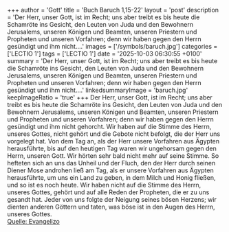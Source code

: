 +++
author = 'Gott'
title = 'Buch Baruch 1,15-22'
layout = 'post'
description = 'Der Herr, unser Gott, ist im Recht; uns aber treibt es bis heute die Schamröte ins Gesicht, den Leuten von Juda und den Bewohnern Jerusalems, unseren Königen und Beamten, unseren Priestern und Propheten und unseren Vorfahren; denn wir haben gegen den Herrn gesündigt und ihm nicht....'
images = ['/symbols/baruch.jpg']
categories = ['LECTIO 1']
tags = ['LECTIO 1']
date = '2025-10-03 06:30:55 +0100'
summary = 'Der Herr, unser Gott, ist im Recht; uns aber treibt es bis heute die Schamröte ins Gesicht, den Leuten von Juda und den Bewohnern Jerusalems, unseren Königen und Beamten, unseren Priestern und Propheten und unseren Vorfahren; denn wir haben gegen den Herrn gesündigt und ihm nicht....'
linkedsummaryImage = 'baruch.jpg'
keepImageRatio = 'true'
+++
Der Herr, unser Gott, ist im Recht; uns aber treibt es bis heute die Schamröte ins Gesicht, den Leuten von Juda und den Bewohnern Jerusalems,
unseren Königen und Beamten, unseren Priestern und Propheten und unseren Vorfahren;
denn wir haben gegen den Herrn gesündigt
und ihm nicht gehorcht.<!--more--> Wir haben auf die Stimme des Herrn, unseres Gottes, nicht gehört und die Gebote nicht befolgt, die der Herr uns vorgelegt hat.
Von dem Tag an, als der Herr unsere Vorfahren aus Ägypten herausführte, bis auf den heutigen Tag waren wir ungehorsam gegen den Herrn, unseren Gott. Wir hörten sehr bald nicht mehr auf seine Stimme.
So hefteten sich an uns das Unheil und der Fluch, den der Herr durch seinen Diener Mose androhen ließ am Tag, als er unsere Vorfahren aus Ägypten herausführte, um uns ein Land zu geben, in dem Milch und Honig fließen, und so ist es noch heute.
Wir haben nicht auf die Stimme des Herrn, unseres Gottes, gehört und auf alle Reden der Propheten, die er zu uns gesandt hat.
Jeder von uns folgte der Neigung seines bösen Herzens; wir dienten anderen Göttern und taten, was böse ist in den Augen des Herrn, unseres Gottes.<br> [Quelle: Evangelizo](https://evangeliumtagfuertag.org/DE/gospel)